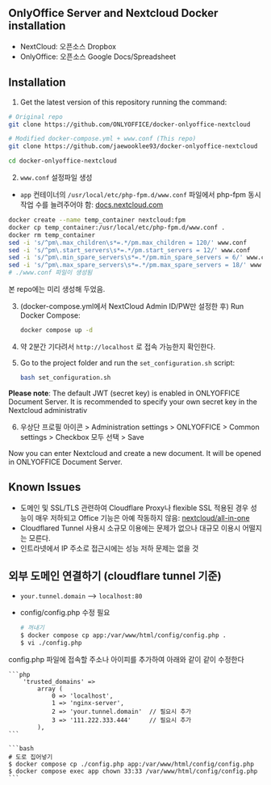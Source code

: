 ## OnlyOffice Server and Nextcloud Docker installation
- NextCloud: 오픈소스 Dropbox
- OnlyOffice: 오픈소스 Google Docs/Spreadsheet

## Installation

1. Get the latest version of this repository running the command:

```bash
# Original repo
git clone https://github.com/ONLYOFFICE/docker-onlyoffice-nextcloud

# Modified docker-compose.yml + www.conf (This repo)
git clone https://github.com/jaewooklee93/docker-onlyoffice-nextcloud

cd docker-onlyoffice-nextcloud
```

2. `www.conf` 설정파일 생성

- `app` 컨테이너의 `/usr/local/etc/php-fpm.d/www.conf` 파일에서 php-fpm 동시작업 수를 늘려주어야 함: [docs.nextcloud.com](https://docs.nextcloud.com/server/21/admin_manual/installation/server_tuning.html#tune-php-fpm)

```bash
docker create --name temp_container nextcloud:fpm
docker cp temp_container:/usr/local/etc/php-fpm.d/www.conf .
docker rm temp_container
sed -i 's/^pm\.max_children\s*=.*/pm.max_children = 120/' www.conf
sed -i 's/^pm\.start_servers\s*=.*/pm.start_servers = 12/' www.conf
sed -i 's/^pm\.min_spare_servers\s*=.*/pm.min_spare_servers = 6/' www.conf
sed -i 's/^pm\.max_spare_servers\s*=.*/pm.max_spare_servers = 18/' www.conf
# ./www.conf 파일이 생성됨
```

본 repo에는 미리 생성해 두었음.

3. (docker-compose.yml에서 NextCloud Admin ID/PW만 설정한 후) Run Docker Compose: 

    ```bash
    docker compose up -d
    ```

4. 약 2분간 기다려서 `http://localhost` 로 접속 가능한지 확인한다.

5. Go to the project folder and run the `set_configuration.sh` script:
    ```bash
    bash set_configuration.sh
    ```
**Please note**: The default JWT (secret key) is enabled in ONLYOFFICE Document Server. It is recommended to specify your own secret key in the Nextcloud administrativ

6. 우상단 프로필 아이콘 > Administration settings > ONLYOFFICE > Common settings > Checkbox 모두 선택 > Save

Now you can enter Nextcloud and create a new document. It will be opened in ONLYOFFICE Document Server. 

## Known Issues
- 도메인 및 SSL/TLS 관련하여 Cloudflare Proxy나 flexible SSL 적용된 경우 성능이 매우 저하되고 Office 기능은 아예 작동하지 않음: [nextcloud/all-in-one](https://github.com/nextcloud/all-in-one?tab=readme-ov-file#notes-on-cloudflare-proxytunnel)
- Cloudflared Tunnel 사용시 소규모 이용에는 문제가 없으나 대규모 이용시 어떨지는 모른다.
- 인트라넷에서 IP 주소로 접근시에는 성능 저하 문제는 없을 것

## 외부 도메인 연결하기 (cloudflare tunnel 기준)
- `your.tunnel.domain` --> `localhost:80`
- config/config.php 수정 필요

    ```bash
    # 꺼내기
    $ docker compose cp app:/var/www/html/config/config.php .
    $ vi ./config.php
    ```
    
config.php 파일에 접속할 주소나 아이피를 추가하여 아래와 같이 같이 수정한다

    ```php
        'trusted_domains' =>
            array (
                0 => 'localhost',
                1 => 'nginx-server',
                2 => 'your.tunnel.domain'  // 필요시 추가
                3 => '111.222.333.444'     // 필요시 추가
            ),
    ```

    ```bash
    # 도로 집어넣기
    $ docker compose cp ./config.php app:/var/www/html/config/config.php
    $ docker compose exec app chown 33:33 /var/www/html/config/config.php
    ```
